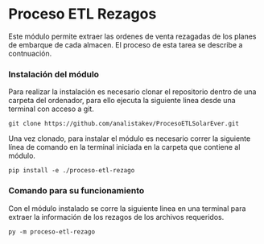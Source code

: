 # Proceso ETL Rezagos

Este módulo permite extraer las ordenes de venta rezagadas de los planes de embarque de cada almacen. El proceso de esta tarea se describe a contnuación.

### Instalación del módulo

Para realizar la instalación es necesario clonar el repositorio dentro de una carpeta del ordenador, para ello ejecuta la siguiente linea desde una terminal con acceso a git.

```
git clone https://github.com/analistakev/ProcesoETLSolarEver.git
```

Una vez clonado, para instalar el módulo es necesario correr la siguiente línea de comando en la terminal iniciada en la carpeta que contiene al módulo.

```
pip install -e ./proceso-etl-rezago
```

### Comando para su funcionamiento

Con el módulo instalado se corre la siguiente linea en una terminal para extraer la información de los rezagos de los archivos requeridos.

```
py -m proceso-etl-rezago
```